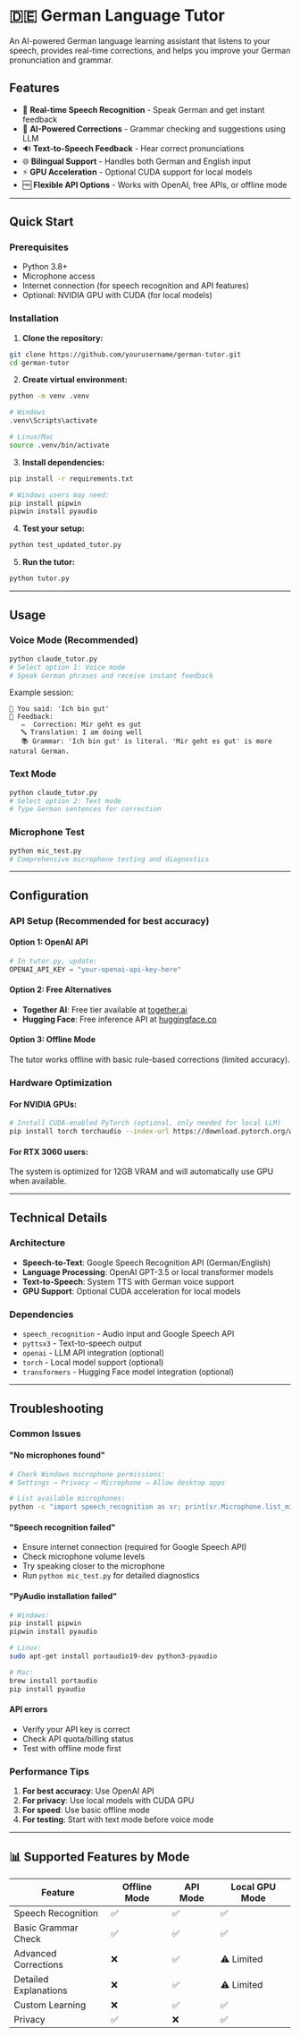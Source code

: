 # 🇩🇪 German Language Tutor

An AI-powered German language learning assistant that listens to your speech, provides real-time corrections, and helps you improve your German pronunciation and grammar.

##  Features

- 🎤 **Real-time Speech Recognition** - Speak German and get instant feedback
- 🧠 **AI-Powered Corrections** - Grammar checking and suggestions using LLM
- 🔊 **Text-to-Speech Feedback** - Hear correct pronunciations
- 🌐 **Bilingual Support** - Handles both German and English input
- ⚡ **GPU Acceleration** - Optional CUDA support for local models
- 🆓 **Flexible API Options** - Works with OpenAI, free APIs, or offline mode

---

##  Quick Start

### Prerequisites

- Python 3.8+
- Microphone access
- Internet connection (for speech recognition and API features)
- Optional: NVIDIA GPU with CUDA (for local models)

### Installation

1. **Clone the repository:**
```bash
git clone https://github.com/yourusername/german-tutor.git
cd german-tutor
```

2. **Create virtual environment:**
```bash
python -m venv .venv

# Windows
.venv\Scripts\activate

# Linux/Mac
source .venv/bin/activate
```

3. **Install dependencies:**
```bash
pip install -r requirements.txt

# Windows users may need:
pip install pipwin
pipwin install pyaudio
```

4. **Test your setup:**
```bash
python test_updated_tutor.py
```

5. **Run the tutor:**
```bash
python tutor.py
```

---

##  Usage

### Voice Mode (Recommended)
```bash
python claude_tutor.py
# Select option 1: Voice mode
# Speak German phrases and receive instant feedback
```

Example session:
```
🎤 You said: 'Ich bin gut'
📝 Feedback:
   ✏️  Correction: Mir geht es gut
   🔤 Translation: I am doing well  
   📚 Grammar: 'Ich bin gut' is literal. 'Mir geht es gut' is more natural German.
```

### Text Mode
```bash
python claude_tutor.py
# Select option 2: Text mode
# Type German sentences for correction
```

### Microphone Test
```bash
python mic_test.py
# Comprehensive microphone testing and diagnostics
```

---

## Configuration

### API Setup (Recommended for best accuracy)

#### Option 1: OpenAI API
```python
# In tutor.py, update:
OPENAI_API_KEY = "your-openai-api-key-here"
```

#### Option 2: Free Alternatives
- **Together AI**: Free tier available at [together.ai](https://together.ai)
- **Hugging Face**: Free inference API at [huggingface.co](https://huggingface.co)

#### Option 3: Offline Mode
The tutor works offline with basic rule-based corrections (limited accuracy).

### Hardware Optimization

#### For NVIDIA GPUs:
```bash
# Install CUDA-enabled PyTorch (optional, only needed for local LLM)
pip install torch torchaudio --index-url https://download.pytorch.org/whl/cu121
```

#### For RTX 3060 users:
The system is optimized for 12GB VRAM and will automatically use GPU when available.

---

##  Technical Details

### Architecture
- **Speech-to-Text**: Google Speech Recognition API (German/English)
- **Language Processing**: OpenAI GPT-3.5 or local transformer models
- **Text-to-Speech**: System TTS with German voice support
- **GPU Support**: Optional CUDA acceleration for local models

### Dependencies
- `speech_recognition` - Audio input and Google Speech API
- `pyttsx3` - Text-to-speech output
- `openai` - LLM API integration (optional)
- `torch` - Local model support (optional)
- `transformers` - Hugging Face model integration (optional)

---

##  Troubleshooting

### Common Issues

#### "No microphones found"
```bash
# Check Windows microphone permissions:
# Settings → Privacy → Microphone → Allow desktop apps

# List available microphones:
python -c "import speech_recognition as sr; print(sr.Microphone.list_microphone_names())"
```

#### "Speech recognition failed"
- Ensure internet connection (required for Google Speech API)
- Check microphone volume levels
- Try speaking closer to the microphone
- Run `python mic_test.py` for detailed diagnostics

#### "PyAudio installation failed"
```bash
# Windows:
pip install pipwin
pipwin install pyaudio

# Linux:
sudo apt-get install portaudio19-dev python3-pyaudio

# Mac:
brew install portaudio
pip install pyaudio
```

#### API errors
- Verify your API key is correct
- Check API quota/billing status
- Test with offline mode first

### Performance Tips

1. **For best accuracy**: Use OpenAI API
2. **For privacy**: Use local models with CUDA GPU
3. **For speed**: Use basic offline mode
4. **For testing**: Start with text mode before voice mode

---

## 📊 Supported Features by Mode

| Feature | Offline Mode | API Mode | Local GPU Mode |
|---------|--------------|----------|----------------|
| Speech Recognition | ✅ | ✅ | ✅ |
| Basic Grammar Check | ✅ | ✅ | ✅ |
| Advanced Corrections | ❌ | ✅ | ⚠️ Limited |
| Detailed Explanations | ❌ | ✅ | ⚠️ Limited |
| Custom Learning | ❌ | ✅ | ✅ |
| Privacy | ✅ | ❌ | ✅ |
